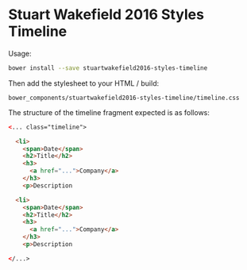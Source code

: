 # Stuart Wakefield 2016 Styles Timeline

Usage:

```sh
bower install --save stuartwakefield2016-styles-timeline
```

Then add the stylesheet to your HTML / build:

```
bower_components/stuartwakefield2016-styles-timeline/timeline.css
```

The structure of the timeline fragment expected is as follows:

```html
<... class="timeline">

  <li>
    <span>Date</span>
    <h2>Title</h2>
    <h3>
      <a href="...">Company</a>
    </h3>
    <p>Description

  <li>
    <span>Date</span>
    <h2>Title</h2>
    <h3>
      <a href="...">Company</a>
    </h3>
    <p>Description

</...>
```
